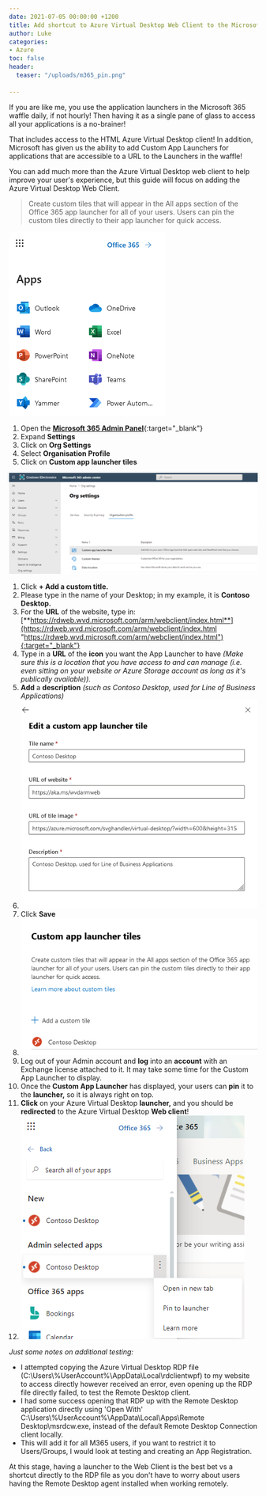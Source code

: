 ```yaml
---
date: 2021-07-05 00:00:00 +1200
title: Add shortcut to Azure Virtual Desktop Web Client to the Microsoft 365 waffle
author: Luke
categories:
- Azure
toc: false
header:
  teaser: "/uploads/m365_pin.png"

---
```

If you are like me, you use the application launchers in the Microsoft 365 waffle daily, if not hourly! Then having it as a single pane of glass to access all your applications is a no-brainer!

That includes access to the HTML Azure Virtual Desktop client! In addition, Microsoft has given us the ability to add Custom App Launchers for applications that are accessible to a URL to the Launchers in the waffle!

You can add much more than the Azure Virtual Desktop web client to help improve your user's experience, but this guide will focus on adding the Azure Virtual Desktop Web Client.

> Create custom tiles that will appear in the All apps section of the ‎Office 365‎ app launcher for all of your users. Users can pin the custom tiles directly to their app launcher for quick access.

![M365 Waffle](/uploads/m365_waffle_default.png "M365 Waffle")

1. Open the [**Microsoft 365 Admin Panel**](https://admin.microsoft.com/#/homepage "M365 Admin"){:target="_blank"}
2. Expand **Settings**
3. Click on **Org Settings**
4. Select **Organisation Profile**
5. Click on **Custom app launcher tiles**

![M365 - Organisation Profile](/uploads/m365_customapplaunchertitle.png "M365 - Organisation Profile")

 1. Click **+ Add a custom title.**
 2. Please type in the name of your Desktop; in my example, it is **Contoso Desktop.**
 3. For the **URL** of the website, type in: [**https://rdweb.wvd.microsoft.com/arm/webclient/index.html**](https://rdweb.wvd.microsoft.com/arm/webclient/index.html "https://rdweb.wvd.microsoft.com/arm/webclient/index.html"){:target="_blank"}
 4. Type in a **URL** of the **icon** you want the App Launcher to have _(Make sure this is a location that you have access to and can manage (i.e. even sitting on your website or Azure Storage account as long as it's publically available))._
 5. **Add** a **description** _(such as Contoso Desktop, used for Line of Business Applications)_
 6. ![M365 - Custom App Launcher](/uploads/m365_customapplaunchertitle1.png "M365 - Custom App Launcher")
 7. Click **Save**
 8. ![M365 - Custom App Launcher](/uploads/m365_contosoapp.png "M365 - Custom App Launcher")
 9. Log out of your Admin account and **log** into an **account** with an Exchange license attached to it. It may take some time for the Custom App Launcher to display.
10. Once the **Custom App Launcher** has displayed, your users can **pin** it to the **launcher,** so it is always right on top.
11. **Click** on your Azure Virtual Desktop **launcher,** and you should be **redirected** to the Azure Virtual Desktop **Web client**!
12. ![M365 Waffle - App Launcher](/uploads/m365_pin.png "M365 Waffle - App Launcher")

_Just some notes on additional testing:_

* I attempted copying the Azure Virtual Desktop RDP file (C:\\Users\\%UserAccount%\\AppData\\Local\\rdclientwpf) to my website to access directly however received an error, even opening up the RDP file directly failed, to test the Remote Desktop client.
* I had some success opening that RDP up with the Remote Desktop application directly using 'Open With' C:\\Users\\%UserAccount%\\AppData\\Local\\Apps\\Remote Desktop\\msrdcw.exe, instead of the default Remote Desktop Connection client locally.
* This will add it for all M365 users, if you want to restrict it to Users/Groups, I would look at testing and creating an App Registration.

At this stage, having a launcher to the Web Client is the best bet vs a shortcut directly to the RDP file as you don't have to worry about users having the Remote Desktop agent installed when working remotely.